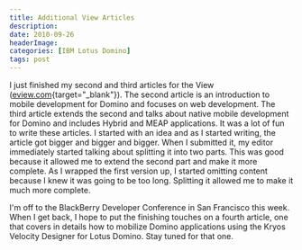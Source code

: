 ```yaml
---
title: Additional View Articles
description: 
date: 2010-09-26
headerImage: 
categories: [IBM Lotus Domino]
tags: post
---
```


I just finished my second and third articles for the View ([eview.com](https://eview.com){target="_blank"}). The second article is an introduction to mobile development for Domino and focuses on web development. The third article extends the second and talks about native mobile development for Domino and includes Hybrid and MEAP applications. It was a lot of fun to write these articles. I started with an idea and as I started writing, the article got bigger and bigger and bigger. When I submitted it, my editor immediately started talking about splitting it into two parts. This was good because it allowed me to extend the second part and make it more complete. As I wrapped the first version up, I started omitting content because I knew it was going to be too long. Splitting it allowed me to make it much more complete.  
  
I'm off to the BlackBerry Developer Conference in San Francisco this week. When I get back, I hope to put the finishing touches on a fourth article, one that covers in details how to mobilize Domino applications using the Kryos Velocity Designer for Lotus Domino. Stay tuned for that one.